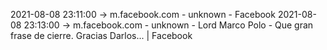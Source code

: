 2021-08-08 23:11:00 -> m.facebook.com - unknown - Facebook
2021-08-08 23:13:00 -> m.facebook.com - unknown - Lord Marco Polo - Que gran frase de cierre. Gracias Darlos... | Facebook

